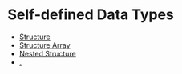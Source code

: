 # Self-defined Data Types

* [Structure](./chapter_08_01.md) 
&nbsp;
* [Structure Array](./chapter_08_02.md)
&nbsp;
* [Nested Structure](./chapter_08_03.md)
&nbsp;
* [.](./chapter_07_04.md)